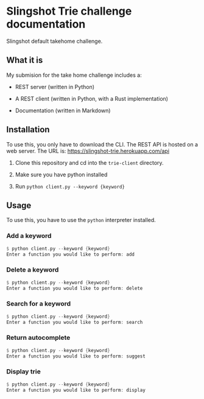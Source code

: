 # Slingshot Trie challenge documentation
Slingshot default takehome challenge.

## What it is
My submision for the take home challenge includes a:

- REST server (written in Python)

- A REST client (written in Python, with a Rust implementation)

- Documentation (written in Markdown)

## Installation
To use this, you only have to download the CLI. The REST API is hosted on a web server. The URL is: https://slingshot-trie.herokuapp.com/api

1. Clone this repository and cd into the `trie-client` directory.

2. Make sure you have python installed

3. Run `python client.py --keyword {keyword}`



## Usage
To use this, you have to use the `python` interpreter installed.

### Add a keyword
```Rust
$ python client.py --keyword {keyword}
Enter a function you would like to perform: add
```

### Delete a keyword
```Rust
$ python client.py --keyword {keyword}
Enter a function you would like to perform: delete
```

### Search for a keyword
```Rust
$ python client.py --keyword {keyword}
Enter a function you would like to perform: search
```

### Return autocomplete
```Rust
$ python client.py --keyword {keyword}
Enter a function you would like to perform: suggest
```

### Display trie
```Rust
$ python client.py --keyword {keyword}
Enter a function you would like to perform: display
```




